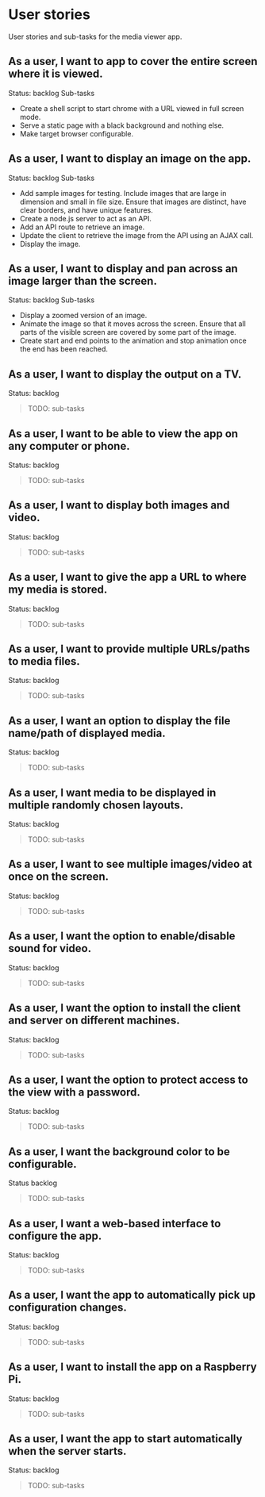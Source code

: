 # User stories

User stories and sub-tasks for the media viewer app.

## As a user, I want to app to cover the entire screen where it is viewed.

Status: backlog
Sub-tasks
- Create a shell script to start chrome with a URL viewed in full screen mode.
- Serve a static page with a black background and nothing else.
- Make target browser configurable.

## As a user, I want to display an image on the app.

Status: backlog
Sub-tasks
- Add sample images for testing. Include images that are large in dimension
  and small in file size. Ensure that images are distinct, have clear
  borders, and have unique features.
- Create a node.js server to act as an API.
- Add an API route to retrieve an image.
- Update the client to retrieve the image from the API using an AJAX call.
- Display the image.

## As a user, I want to display and pan across an image larger than the screen.

Status: backlog
Sub-tasks
- Display a zoomed version of an image.
- Animate the image so that it moves across the screen. Ensure that all
  parts of the visible screen are covered by some part of the image.
- Create start and end points to the animation and stop animation once the end
  has been reached.

## As a user, I want to display the output on a TV.

Status: backlog

> TODO: sub-tasks

## As a user, I want to be able to view the app on any computer or phone.

Status: backlog

> TODO: sub-tasks

## As a user, I want to display both images and video.

Status: backlog

> TODO: sub-tasks

## As a user, I want to give the app a URL to where my media is stored.

Status: backlog

> TODO: sub-tasks

## As a user, I want to provide multiple URLs/paths to media files.

Status: backlog

> TODO: sub-tasks

## As a user, I want an option to display the file name/path of displayed media.

Status: backlog

> TODO: sub-tasks

## As a user, I want media to be displayed in multiple randomly chosen layouts.

Status: backlog

> TODO: sub-tasks

## As a user, I want to see multiple images/video at once on the screen.

Status: backlog

> TODO: sub-tasks

## As a user, I want the option to enable/disable sound for video.

Status: backlog

> TODO: sub-tasks

## As a user, I want the option to install the client and server on different machines.

Status: backlog

> TODO: sub-tasks

## As a user, I want the option to protect access to the view with a password.

Status: backlog

> TODO: sub-tasks

## As a user, I want the background color to be configurable.

Status backlog

> TODO: sub-tasks

## As a user, I want a web-based interface to configure the app.

Status: backlog

> TODO: sub-tasks

## As a user, I want the app to automatically pick up configuration changes.

Status: backlog

> TODO: sub-tasks

## As a user, I want to install the app on a Raspberry Pi.

Status: backlog

> TODO: sub-tasks

## As a user, I want the app to start automatically when the server starts.

Status: backlog

> TODO: sub-tasks
